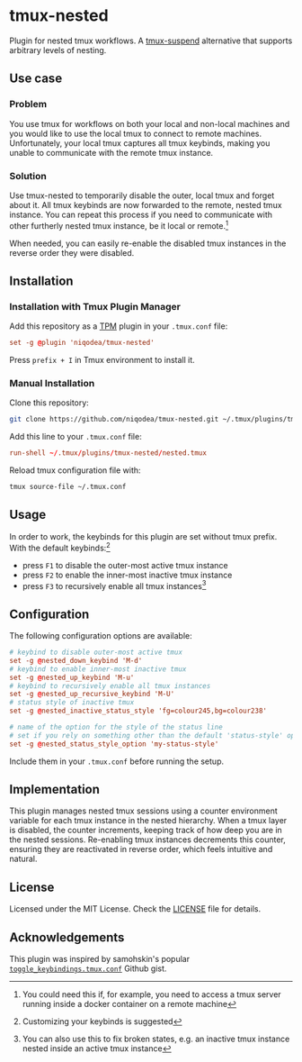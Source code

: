 # tmux-nested

Plugin for nested tmux workflows. A [tmux-suspend](https://github.com/MunifTanjim/tmux-suspend) alternative that supports arbitrary levels of nesting.

## Use case

### Problem

You use tmux for workflows on both your local and non-local machines and you would like to use the local tmux to connect to remote machines. Unfortunately, your local tmux captures all tmux keybinds, making you unable to communicate with the remote tmux instance.

### Solution

Use tmux-nested to temporarily disable the outer, local tmux and forget about it. All tmux keybinds are now forwarded to the remote, nested tmux instance. You can repeat this process if you need to communicate with other furtherly nested tmux instance, be it local or remote.[^1]

When needed, you can easily re-enable the disabled tmux instances in the reverse order they were disabled.

## Installation

### Installation with Tmux Plugin Manager

Add this repository as a [TPM](https://github.com/tmux-plugins/tpm) plugin in your `.tmux.conf` file:

```conf
set -g @plugin 'niqodea/tmux-nested'
```

Press `prefix + I` in Tmux environment to install it.

### Manual Installation

Clone this repository:

```bash
git clone https://github.com/niqodea/tmux-nested.git ~/.tmux/plugins/tmux-nested
```

Add this line to your `.tmux.conf` file:

```conf
run-shell ~/.tmux/plugins/tmux-nested/nested.tmux
```

Reload tmux configuration file with:

```sh
tmux source-file ~/.tmux.conf
```

## Usage

In order to work, the keybinds for this plugin are set without tmux prefix. With the default keybinds:[^2]

- press `F1` to disable the outer-most active tmux instance
- press `F2` to enable the inner-most inactive tmux instance
- press `F3` to recursively enable all tmux instances[^3]

## Configuration

The following configuration options are available:

```conf
# keybind to disable outer-most active tmux
set -g @nested_down_keybind 'M-d'
# keybind to enable inner-most inactive tmux
set -g @nested_up_keybind 'M-u'
# keybind to recursively enable all tmux instances
set -g @nested_up_recursive_keybind 'M-U'
# status style of inactive tmux
set -g @nested_inactive_status_style 'fg=colour245,bg=colour238'

# name of the option for the style of the status line
# set if you rely on something other than the default 'status-style' option for it
set -g @nested_status_style_option 'my-status-style'
```

Include them in your `.tmux.conf` before running the setup.

## Implementation

This plugin manages nested tmux sessions using a counter environment variable for each tmux instance in the nested hierarchy. When a tmux layer is disabled, the counter increments, keeping track of how deep you are in the nested sessions. Re-enabling tmux instances decrements this counter, ensuring they are reactivated in reverse order, which feels intuitive and natural.

## License

Licensed under the MIT License. Check the [LICENSE](./LICENSE) file for details.

## Acknowledgements

This plugin was inspired by samohskin's popular [`toggle_keybindings.tmux.conf`](https://gist.github.com/samoshkin/05e65f7f1c9b55d3fc7690b59d678734) Github gist.


[^1]: You could need this if, for example, you need to access a tmux server running inside a docker container on a remote machine
[^2]: Customizing your keybinds is suggested
[^3]: You can also use this to fix broken states, e.g. an inactive tmux instance nested inside an active tmux instance
